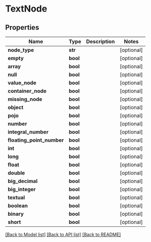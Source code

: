 # TextNode

## Properties
Name | Type | Description | Notes
------------ | ------------- | ------------- | -------------
**node_type** | **str** |  | [optional] 
**empty** | **bool** |  | [optional] 
**array** | **bool** |  | [optional] 
**null** | **bool** |  | [optional] 
**value_node** | **bool** |  | [optional] 
**container_node** | **bool** |  | [optional] 
**missing_node** | **bool** |  | [optional] 
**object** | **bool** |  | [optional] 
**pojo** | **bool** |  | [optional] 
**number** | **bool** |  | [optional] 
**integral_number** | **bool** |  | [optional] 
**floating_point_number** | **bool** |  | [optional] 
**int** | **bool** |  | [optional] 
**long** | **bool** |  | [optional] 
**float** | **bool** |  | [optional] 
**double** | **bool** |  | [optional] 
**big_decimal** | **bool** |  | [optional] 
**big_integer** | **bool** |  | [optional] 
**textual** | **bool** |  | [optional] 
**boolean** | **bool** |  | [optional] 
**binary** | **bool** |  | [optional] 
**short** | **bool** |  | [optional] 

[[Back to Model list]](../README.md#documentation-for-models) [[Back to API list]](../README.md#documentation-for-api-endpoints) [[Back to README]](../README.md)


